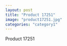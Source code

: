 ```yaml
---
layout: post
title: "Product 17251"
image: "product17251.jpg"
categories: "category1"
---
```

Product 17251

